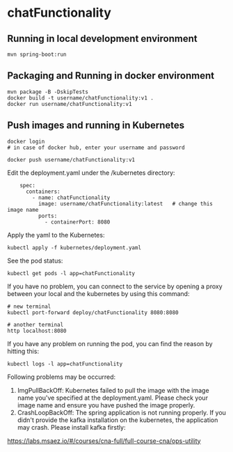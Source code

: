 # chatFunctionality

## Running in local development environment

```
mvn spring-boot:run
```

## Packaging and Running in docker environment

```
mvn package -B -DskipTests
docker build -t username/chatFunctionality:v1 .
docker run username/chatFunctionality:v1
```

## Push images and running in Kubernetes

```
docker login 
# in case of docker hub, enter your username and password

docker push username/chatFunctionality:v1
```

Edit the deployment.yaml under the /kubernetes directory:
```
    spec:
      containers:
        - name: chatFunctionality
          image: username/chatFunctionality:latest   # change this image name
          ports:
            - containerPort: 8080

```

Apply the yaml to the Kubernetes:
```
kubectl apply -f kubernetes/deployment.yaml
```

See the pod status:
```
kubectl get pods -l app=chatFunctionality
```

If you have no problem, you can connect to the service by opening a proxy between your local and the kubernetes by using this command:
```
# new terminal
kubectl port-forward deploy/chatFunctionality 8080:8080

# another terminal
http localhost:8080
```

If you have any problem on running the pod, you can find the reason by hitting this:
```
kubectl logs -l app=chatFunctionality
```

Following problems may be occurred:

1. ImgPullBackOff:  Kubernetes failed to pull the image with the image name you've specified at the deployment.yaml. Please check your image name and ensure you have pushed the image properly.
1. CrashLoopBackOff: The spring application is not running properly. If you didn't provide the kafka installation on the kubernetes, the application may crash. Please install kafka firstly:

https://labs.msaez.io/#/courses/cna-full/full-course-cna/ops-utility

